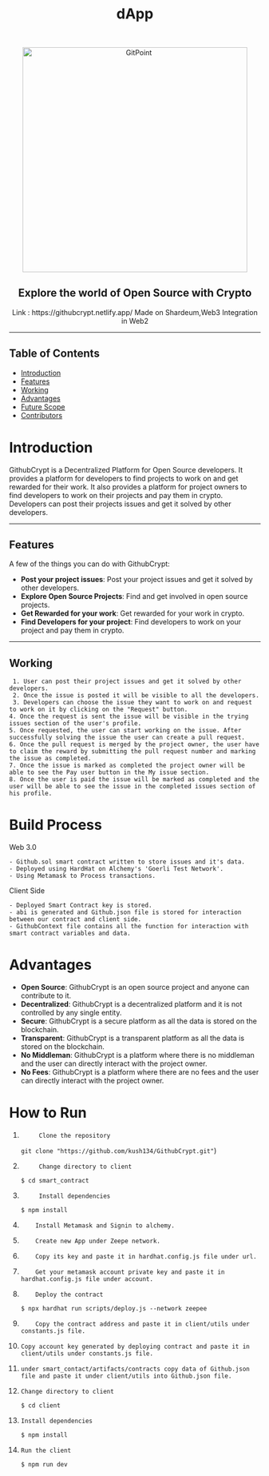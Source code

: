 <h1 align="center"> dApp </h1> <br>
<p align="center">
  <a href="https://gitpoint.co/">
    <img alt="GitPoint" title="GitPoint" src="https://user-images.githubusercontent.com/86847380/219954699-d10f9120-222a-4d21-94a8-b01f8282fd29.png" width="450">
  </a>
</p>

<h2 align="center">
Explore the world of Open Source with Crypto
</h2>

<p align="center">
    Link : https://githubcrypt.netlify.app/
    Made on Shardeum,Web3 Integration in Web2
</p>

<hr>

## Table of Contents

- [Introduction](#introduction)
- [Features](#features)
- [Working](#working)
- [Advantages](#advantages)
- [Future Scope](#future-scope)
- [Contributors](#contributors)

# Introduction

GithubCrypt is a Decentralized Platform for Open Source developers. It provides a platform for developers to find projects to work on and get rewarded for their work. It also provides a platform for project owners to find developers to work on their projects and pay them in crypto. Developers can post their projects issues and get it solved by other developers.

<hr>

## Features

A few of the things you can do with GithubCrypt:

- **Post your project issues**: Post your project issues and get it solved by other developers.
- **Explore Open Source Projects**: Find and get involved in open source projects.
- **Get Rewarded for your work**: Get rewarded for your work in crypto.
- **Find Developers for your project**: Find developers to work on your project and pay them in crypto.

<hr>

## Working

     1. User can post their project issues and get it solved by other developers.
     2. Once the issue is posted it will be visible to all the developers.
     3. Developers can choose the issue they want to work on and request to work on it by clicking on the "Request" button.
    4. Once the request is sent the issue will be visible in the trying issues section of the user's profile.
    5. Once requested, the user can start working on the issue. After successfully solving the issue the user can create a pull request.
    6. Once the pull request is merged by the project owner, the user have to claim the reward by submitting the pull request number and marking the issue as completed.
    7. Once the issue is marked as completed the project owner will be able to see the Pay user button in the My issue section.
    8. Once the user is paid the issue will be marked as completed and the user will be able to see the issue in the completed issues section of his profile.



# Build Process

Web 3.0

```
- Github.sol smart contract written to store issues and it's data.
- Deployed using HardHat on Alchemy's 'Goerli Test Network'.
- Using Metamask to Process transactions.
```

Client Side

```
- Deployed Smart Contract key is stored.
- abi is generated and Github.json file is stored for interaction between our contract and client side.
- GithubContext file contains all the function for interaction with smart contract variables and data.

```

# Advantages

- **Open Source**: GithubCrypt is an open source project and anyone can contribute to it.
- **Decentralized**: GithubCrypt is a decentralized platform and it is not controlled by any single entity.
- **Secure**: GithubCrypt is a secure platform as all the data is stored on the blockchain.
- **Transparent**: GithubCrypt is a transparent platform as all the data is stored on the blockchain.
- **No Middleman**: GithubCrypt is a platform where there is no middleman and the user can directly interact with the project owner.
- **No Fees**: GithubCrypt is a platform where there are no fees and the user can directly interact with the project owner.

# How to Run

1.          Clone the repository
    `git clone "https://github.com/kush134/GithubCrypt.git"`)
2.          Change directory to client
    `$ cd smart_contract`
3.          Install dependencies

    `$ npm install`

4.         Install Metamask and Signin to alchemy.

5.         Create new App under Zeepe network.

6.         Copy its key and paste it in hardhat.config.js file under url.

7.         Get your metamask account private key and paste it in hardhat.config.js file under account.

8.         Deploy the contract

    `$ npx hardhat run scripts/deploy.js --network zeepee`

9.         Copy the contract address and paste it in client/utils under constants.js file.

10.     Copy account key generated by deploying contract and paste it in client/utils under constants.js file.

11.     under smart_contact/artifacts/contracts copy data of Github.json file and paste it under client/utils into Github.json file.

12.     Change directory to client
    `$ cd client`
13.     Install dependencies

    `$ npm install`

14.     Run the client

    `$ npm run dev`
